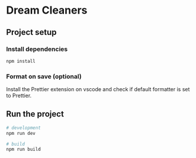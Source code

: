 # Dream Cleaners

## Project setup

### Install dependencies

```bash
npm install
```

### Format on save (optional)

Install the Prettier extension on vscode and check if default formatter is set to Prettier.

## Run the project

```bash
# development
npm run dev

# build
npm run build
```
